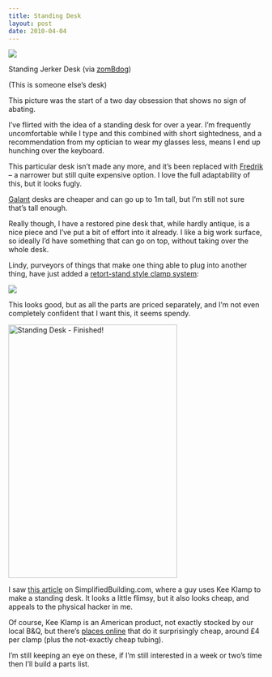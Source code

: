 ```yaml
---
title: Standing Desk
layout: post
date: 2010-04-04
---
```

![][1]

Standing Jerker Desk (via [zomBdog][2])

(This is someone else&rsquo;s desk)

This picture was the start of a two day obsession that shows no sign of abating.

I&rsquo;ve flirted with the idea of a standing desk for over a year. I&rsquo;m frequently uncomfortable while I type and this combined with short sightedness, and a recommendation from my optician to wear my glasses less, means I end up hunching over the keyboard.

This particular desk isn&rsquo;t made any more, and it&rsquo;s been replaced with [Fredrik][3] &#8211; a narrower but still quite expensive option. I love the full adaptability of this, but it looks fugly.

[Galant][4] desks are cheaper and can go up to 1m tall, but I&rsquo;m still not sure that&rsquo;s tall enough.

Really though, I have a restored pine desk that, while hardly antique, is a nice piece and I&rsquo;ve put a bit of effort into it already. I like a big work surface, so ideally I&rsquo;d have something that can go on top, without taking over the whole desk.

Lindy, purveyors of things that make one thing able to plug into another thing, have just added a [retort-stand style clamp system][5]:

![][6]

This looks good, but as all the parts are priced separately, and I&rsquo;m not even completely confident that I want this, it seems spendy.

[<img src="https://farm5.static.flickr.com/4020/4413404115_26de888a4f.jpg" width="333" height="500" alt="Standing Desk - Finished!" />][7]

I saw [this article][8] on SimplifiedBuilding.com, where a guy uses Kee Klamp to make a standing desk. It looks a little flimsy, but it also looks cheap, and appeals to the physical hacker in me.

Of course, Kee Klamp is an American product, not exactly stocked by our local B&Q, but there&rsquo;s [places online][9] that do it surprisingly cheap, around &pound;4 per clamp (plus the not-exactly cheap tubing).

I&rsquo;m still keeping an eye on these, if I&rsquo;m still interested in a week or two&rsquo;s time then I&rsquo;ll build a parts list.

 [1]: https://25.media.tumblr.com/tumblr_l0dbp2M5Tq1qb414io1_400.jpg
 [2]: https://flickr.com/photos/zombdog
 [3]: http://www.ikea.com/gb/en/catalog/products/00115992
 [4]: http://www.ikea.com/gb/en/catalog/products/S09836982
 [5]: http://www.lindy.co.uk/desktop-notebook-arm/40699.html
 [6]: http://www.lindy.co.uk/lindyshop/inlinepictures/fe7bb3d445b859f780257689003f4985/LongDescription_T_0_8f2c.jpg
 [7]: https://www.flickr.com/photos/pollocks/4413404115/ "Standing Desk - Finished! by Pollocks, on Flickr"
 [8]: http://www.simplifiedbuilding.com/blog/2010/03/10/build-an-adjustable-standing-desk-with-pipe-and-kee-klamp/
 [9]: http://www.google.co.uk/products?hl=en&q=kee+klamps


